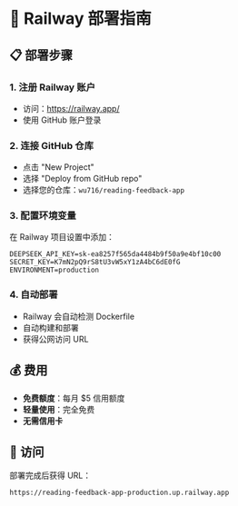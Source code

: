 # 🚂 Railway 部署指南

## 📋 部署步骤

### 1. 注册 Railway 账户
- 访问：https://railway.app/
- 使用 GitHub 账户登录

### 2. 连接 GitHub 仓库
- 点击 "New Project"
- 选择 "Deploy from GitHub repo"
- 选择您的仓库：`wu716/reading-feedback-app`

### 3. 配置环境变量
在 Railway 项目设置中添加：
```
DEEPSEEK_API_KEY=sk-ea8257f565da4484b9f50a9e4bf10c00
SECRET_KEY=K7mN2pQ9rS8tU3vW5xY1zA4bC6dE0fG
ENVIRONMENT=production
```

### 4. 自动部署
- Railway 会自动检测 Dockerfile
- 自动构建和部署
- 获得公网访问 URL

## 💰 费用
- **免费额度**：每月 $5 信用额度
- **轻量使用**：完全免费
- **无需信用卡**

## 📱 访问
部署完成后获得 URL：
```
https://reading-feedback-app-production.up.railway.app
```
